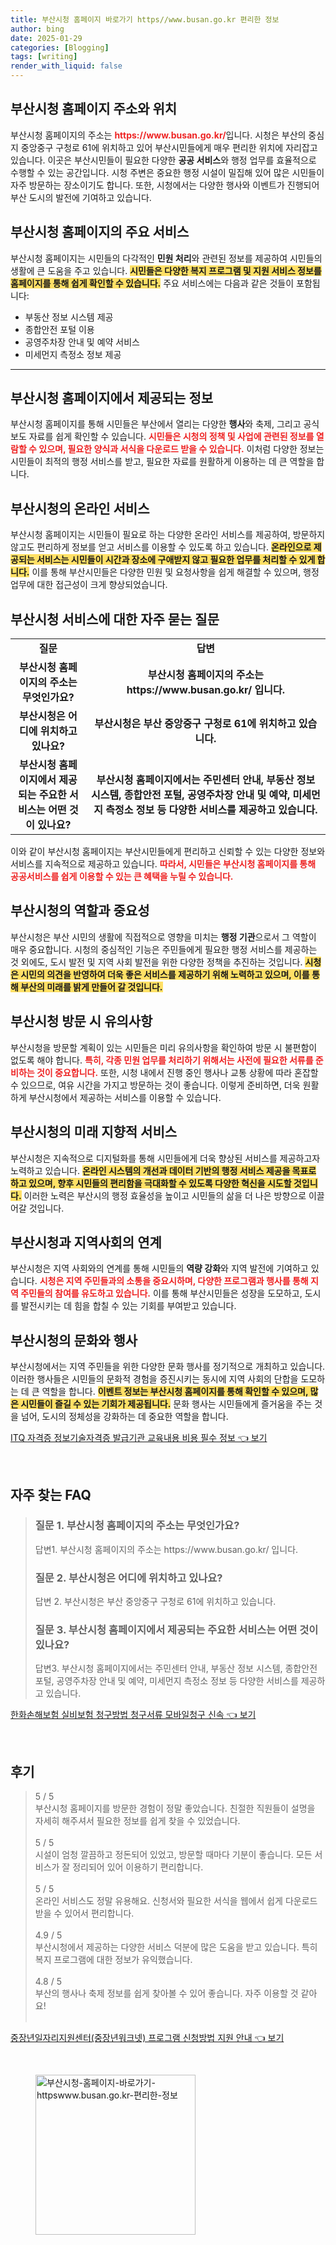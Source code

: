 ```yaml
---
title: 부산시청 홈페이지 바로가기 https//www.busan.go.kr 편리한 정보
author: bing
date: 2025-01-29
categories: [Blogging]
tags: [writing]
render_with_liquid: false
---
```



<h2 id='부산시청 홈페이지 주소와 위치'>부산시청 홈페이지 주소와 위치</h2>

<p>부산시청 홈페이지의 주소는 <b><span style="color: #ee2323;">https://www.busan.go.kr/</span></b>입니다. 시청은 부산의 중심지 중앙중구 구청로 61에 위치하고 있어 부산시민들에게 매우 편리한 위치에 자리잡고 있습니다. 이곳은 부산시민들이 필요한 다양한 <b>공공 서비스</b>와 행정 업무를 효율적으로 수행할 수 있는 공간입니다. 시청 주변은 중요한 행정 시설이 밀집해 있어 많은 시민들이 자주 방문하는 장소이기도 합니다. 또한, 시청에서는 다양한 행사와 이벤트가 진행되어 부산 도시의 발전에 기여하고 있습니다.</p>

<h2 id='부산시청 홈페이지의 주요 서비스'>부산시청 홈페이지의 주요 서비스</h2>

<p>부산시청 홈페이지는 시민들의 다각적인 <b>민원 처리</b>와 관련된 정보를 제공하여 시민들의 생활에 큰 도움을 주고 있습니다. <b><span style="background-color: #ffe066;">시민들은 다양한 복지 프로그램 및 지원 서비스 정보를 홈페이지를 통해 쉽게 확인할 수 있습니다.</span></b> 주요 서비스에는 다음과 같은 것들이 포함됩니다:</p>

<ul>
    <li>부동산 정보 시스템 제공</li>
    <li>종합안전 포털 이용</li>
    <li>공영주차장 안내 및 예약 서비스</li>
    <li>미세먼지 측정소 정보 제공</li>
</ul>

<hr />

<h2 id='부산시청 홈페이지에서 제공되는 정보'>부산시청 홈페이지에서 제공되는 정보</h2>

<p>부산시청 홈페이지를 통해 시민들은 부산에서 열리는 다양한 <b>행사</b>와 축제, 그리고 공식 보도 자료를 쉽게 확인할 수 있습니다. <b><span style="color: #ee2323;">시민들은 시청의 정책 및 사업에 관련된 정보를 열람할 수 있으며, 필요한 양식과 서식을 다운로드 받을 수 있습니다.</span></b> 이처럼 다양한 정보는 시민들이 최적의 행정 서비스를 받고, 필요한 자료를 원활하게 이용하는 데 큰 역할을 합니다.</p>

<h2 id='부산시청의 온라인 서비스'>부산시청의 온라인 서비스</h2>

<p>부산시청 홈페이지는 시민들이 필요로 하는 다양한 온라인 서비스를 제공하여, 방문하지 않고도 편리하게 정보를 얻고 서비스를 이용할 수 있도록 하고 있습니다. <b><span style="background-color: #ffe066;">온라인으로 제공되는 서비스는 시민들이 시간과 장소에 구애받지 않고 필요한 업무를 처리할 수 있게 합니다.</span></b> 이를 통해 부산시민들은 다양한 민원 및 요청사항을 쉽게 해결할 수 있으며, 행정 업무에 대한 접근성이 크게 향상되었습니다.</p>

<h2 id='부산시청 서비스에 대한 자주 묻는 질문'>부산시청 서비스에 대한 자주 묻는 질문</h2>

<table>
    <tr>
        <td style="text-align: center; height: 17px;"><b>질문</b></td>
        <td style="text-align: center; height: 17px;"><b>답변</b></td>
    </tr>
    <tr>
        <td style="text-align: center; height: 17px;"><b>부산시청 홈페이지의 주소는 무엇인가요?</b></td>
        <td style="text-align: center; height: 17px;"><b>부산시청 홈페이지의 주소는 https://www.busan.go.kr/ 입니다.</b></td>
    </tr>
    <tr>
        <td style="text-align: center; height: 17px;"><b>부산시청은 어디에 위치하고 있나요?</b></td>
        <td style="text-align: center; height: 17px;"><b>부산시청은 부산 중앙중구 구청로 61에 위치하고 있습니다.</b></td>
    </tr>
    <tr>
        <td style="text-align: center; height: 17px;"><b>부산시청 홈페이지에서 제공되는 주요한 서비스는 어떤 것이 있나요?</b></td>
        <td style="text-align: center; height: 17px;"><b>부산시청 홈페이지에서는 주민센터 안내, 부동산 정보 시스템, 종합안전 포털, 공영주차장 안내 및 예약, 미세먼지 측정소 정보 등 다양한 서비스를 제공하고 있습니다.</b></td>
    </tr>
</table>

<p>이와 같이 부산시청 홈페이지는 부산시민들에게 편리하고 신뢰할 수 있는 다양한 정보와 서비스를 지속적으로 제공하고 있습니다. <b><span style="color: #ee2323;">따라서, 시민들은 부산시청 홈페이지를 통해 공공서비스를 쉽게 이용할 수 있는 큰 혜택을 누릴 수 있습니다.</span></b></p>

<h2 id='부산시청의 역할과 중요성'>부산시청의 역할과 중요성</h2>

<p>부산시청은 부산 시민의 생활에 직접적으로 영향을 미치는 <b>행정 기관</b>으로서 그 역할이 매우 중요합니다. 시청의 중심적인 기능은 주민들에게 필요한 행정 서비스를 제공하는 것 외에도, 도시 발전 및 지역 사회 발전을 위한 다양한 정책을 추진하는 것입니다. <b><span style="background-color: #ffe066;">시청은 시민의 의견을 반영하여 더욱 좋은 서비스를 제공하기 위해 노력하고 있으며, 이를 통해 부산의 미래를 밝게 만들어 갈 것입니다.</span></b></p>

<h2 id='부산시청 방문 시 유의사항'>부산시청 방문 시 유의사항</h2>

<p>부산시청을 방문할 계획이 있는 시민들은 미리 유의사항을 확인하여 방문 시 불편함이 없도록 해야 합니다. <b><span style="color: #ee2323;">특히, 각종 민원 업무를 처리하기 위해서는 사전에 필요한 서류를 준비하는 것이 중요합니다.</span></b> 또한, 시청 내에서 진행 중인 행사나 교통 상황에 따라 혼잡할 수 있으므로, 여유 시간을 가지고 방문하는 것이 좋습니다. 이렇게 준비하면, 더욱 원활하게 부산시청에서 제공하는 서비스를 이용할 수 있습니다.</p>

<h2 id='부산시청의 미래 지향적 서비스'>부산시청의 미래 지향적 서비스</h2>

<p>부산시청은 지속적으로 디지털화를 통해 시민들에게 더욱 향상된 서비스를 제공하고자 노력하고 있습니다. <b><span style="background-color: #ffe066;">온라인 시스템의 개선과 데이터 기반의 행정 서비스 제공을 목표로 하고 있으며, 향후 시민들의 편리함을 극대화할 수 있도록 다양한 혁신을 시도할 것입니다.</span></b> 이러한 노력은 부산시의 행정 효율성을 높이고 시민들의 삶을 더 나은 방향으로 이끌어갈 것입니다.</p>

<h2 id='부산시청과 지역사회의 연계'>부산시청과 지역사회의 연계</h2>

<p>부산시청은 지역 사회와의 연계를 통해 시민들의 <b>역량 강화</b>와 지역 발전에 기여하고 있습니다. <b><span style="color: #ee2323;">시청은 지역 주민들과의 소통을 중요시하며, 다양한 프로그램과 행사를 통해 지역 주민들의 참여를 유도하고 있습니다.</span></b> 이를 통해 부산시민들은 성장을 도모하고, 도시를 발전시키는 데 힘을 합칠 수 있는 기회를 부여받고 있습니다.</p>

<h2 id='부산시청의 문화와 행사'>부산시청의 문화와 행사</h2>

<p>부산시청에서는 지역 주민들을 위한 다양한 문화 행사를 정기적으로 개최하고 있습니다. 이러한 행사들은 시민들의 문화적 경험을 증진시키는 동시에 지역 사회의 단합을 도모하는 데 큰 역할을 합니다. <b><span style="background-color: #ffe066;">이벤트 정보는 부산시청 홈페이지를 통해 확인할 수 있으며, 많은 시민들이 즐길 수 있는 기회가 제공됩니다.</span></b> 문화 행사는 시민들에게 즐거움을 주는 것을 넘어, 도시의 정체성을 강화하는 데 중요한 역할을 합니다.</p>


<p><a class="click-button" title="ITQ 자격증 정보기술자격증 발급기관 교육내용 비용 필수 정보" href="https://adkhouse.github.io/posts/ITQ-%EC%9E%90%EA%B2%A9%EC%A6%9D-%EC%A0%95%EB%B3%B4%EA%B8%B0%EC%88%A0%EC%9E%90%EA%B2%A9%EC%A6%9D-%EB%B0%9C%EA%B8%89%EA%B8%B0%EA%B4%80-%EA%B5%90%EC%9C%A1%EB%82%B4%EC%9A%A9-%EB%B9%84%EC%9A%A9-%ED%95%84%EC%88%98-%EC%A0%95%EB%B3%B4/" rel="dofollow">ITQ 자격증 정보기술자격증 발급기관 교육내용 비용 필수 정보 👈 보기</a></p><br>
<h2 id='자주_찾는_FAQ'>자주 찾는 FAQ</h2>
<div itemscope="" itemtype="https://schema.org/FAQPage"> 
<blockquote> 
<div itemscope="" itemprop="mainEntity" itemtype="https://schema.org/Question"> 
<h3 itemprop="name">질문 1. 부산시청 홈페이지의 주소는 무엇인가요?</h3> 
<div itemscope="" itemprop="acceptedAnswer" itemtype="https://schema.org/Answer"> 
<span itemprop="text"> 
<p>답변1. 부산시청 홈페이지의 주소는 https://www.busan.go.kr/ 입니다.</p> 
</span> 
</div> 
</div> 

<div itemscope="" itemprop="mainEntity" itemtype="https://schema.org/Question"> 
<h3 itemprop="name">질문 2. 부산시청은 어디에 위치하고 있나요?</h3> 
<div itemscope="" itemprop="acceptedAnswer" itemtype="https://schema.org/Answer"> 
<span itemprop="text"> 
<p>답변 2. 부산시청은 부산 중앙중구 구청로 61에 위치하고 있습니다.</p> 
</span> 
</div> 
</div> 

<div itemscope="" itemprop="mainEntity" itemtype="https://schema.org/Question"> 
<h3 itemprop="name">질문 3. 부산시청 홈페이지에서 제공되는 주요한 서비스는 어떤 것이 있나요?</h3> 
<div itemscope="" itemprop="acceptedAnswer" itemtype="https://schema.org/Answer"> 
<span itemprop="text"> 
<p>답변3. 부산시청 홈페이지에서는 주민센터 안내, 부동산 정보 시스템, 종합안전 포털, 공영주차장 안내 및 예약, 미세먼지 측정소 정보 등 다양한 서비스를 제공하고 있습니다.</p> 
</span> 
</div> 
</div> 
</blockquote> 
</div>
<p><a class="click-button" title="한화손해보험 실비보험 청구방법 청구서류 모바일청구 신속" href="https://adkhouse.github.io/posts/%ED%95%9C%ED%99%94%EC%86%90%ED%95%B4%EB%B3%B4%ED%97%98-%EC%8B%A4%EB%B9%84%EB%B3%B4%ED%97%98-%EC%B2%AD%EA%B5%AC%EB%B0%A9%EB%B2%95-%EC%B2%AD%EA%B5%AC%EC%84%9C%EB%A5%98-%EB%AA%A8%EB%B0%94%EC%9D%BC%EC%B2%AD%EA%B5%AC-%EC%8B%A0%EC%86%8D/" rel="dofollow">한화손해보험 실비보험 청구방법 청구서류 모바일청구 신속 👈 보기</a></p><br>
<h2 id='후기'>후기</h2>
<div itemscope itemtype="https://schema.org/Product">
  <blockquote>
  <div itemprop="review" itemscope itemtype="https://schema.org/Review">
      <div itemprop="reviewRating" itemscope itemtype="https://schema.org/Rating"> <span itemprop="ratingValue">5</span> / <span itemprop="bestRating">5</span> </div>
      <span itemprop="reviewBody">부산시청 홈페이지를 방문한 경험이 정말 좋았습니다. 친절한 직원들이 설명을 자세히 해주셔서 필요한 정보를 쉽게 찾을 수 있었습니다.</span>
  </div>
  <br>
  <div itemprop="review" itemscope itemtype="https://schema.org/Review">
      <div itemprop="reviewRating" itemscope itemtype="https://schema.org/Rating"> <span itemprop="ratingValue">5</span> / <span itemprop="bestRating">5</span> </div>
      <span itemprop="reviewBody">시설이 엄청 깔끔하고 정돈되어 있었고, 방문할 때마다 기분이 좋습니다. 모든 서비스가 잘 정리되어 있어 이용하기 편리합니다.</span>
  </div>
  <br>
  <div itemprop="review" itemscope itemtype="https://schema.org/Review">
      <div itemprop="reviewRating" itemscope itemtype="https://schema.org/Rating"> <span itemprop="ratingValue">5</span> / <span itemprop="bestRating">5</span> </div>
      <span itemprop="reviewBody">온라인 서비스도 정말 유용해요. 신청서와 필요한 서식을 웹에서 쉽게 다운로드 받을 수 있어서 편리합니다.</span>
  </div>
  <br>
  <div itemprop="review" itemscope itemtype="https://schema.org/Review">
      <div itemprop="reviewRating" itemscope itemtype="https://schema.org/Rating"> <span itemprop="ratingValue">4.9</span> / <span itemprop="bestRating">5</span> </div>
      <span itemprop="reviewBody">부산시청에서 제공하는 다양한 서비스 덕분에 많은 도움을 받고 있습니다. 특히 복지 프로그램에 대한 정보가 유익했습니다.</span>
  </div>
  <br>
  <div itemprop="review" itemscope itemtype="https://schema.org/Review">
      <div itemprop="reviewRating" itemscope itemtype="https://schema.org/Rating"> <span itemprop="ratingValue">4.8</span> / <span itemprop="bestRating">5</span> </div>
      <span itemprop="reviewBody">부산의 행사나 축제 정보를 쉽게 찾아볼 수 있어 좋습니다. 자주 이용할 것 같아요!</span>
  </div>
  <br>
  </blockquote>
</div>
<p><a class="click-button" title="중장년일자리지원센터(중장년워크넷) 프로그램 신청방법 지원 안내" href="https://adkhouse.github.io/posts/%EC%A4%91%EC%9E%A5%EB%85%84%EC%9D%BC%EC%9E%90%EB%A6%AC%EC%A7%80%EC%9B%90%EC%84%BC%ED%84%B0(%EC%A4%91%EC%9E%A5%EB%85%84%EC%9B%8C%ED%81%AC%EB%84%B7)-%ED%94%84%EB%A1%9C%EA%B7%B8%EB%9E%A8-%EC%8B%A0%EC%B2%AD%EB%B0%A9%EB%B2%95-%EC%A7%80%EC%9B%90-%EC%95%88%EB%82%B4/" rel="dofollow">중장년일자리지원센터(중장년워크넷) 프로그램 신청방법 지원 안내 👈 보기</a></p><br>
<figure class="image"><img src="https://adkhouse.github.io/assets/img/thumbnail/부산시청-홈페이지-바로가기-httpswww.busan.go.kr-편리한-정보.webp" alt="부산시청-홈페이지-바로가기-httpswww.busan.go.kr-편리한-정보" width="256" height="256"></figure>